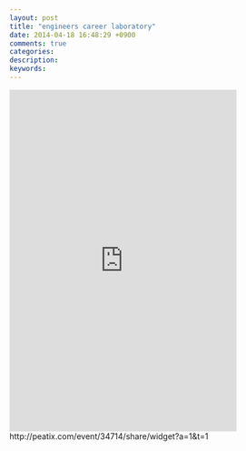 ```yaml
---
layout: post
title: "engineers career laboratory"
date: 2014-04-18 16:48:29 +0900
comments: true
categories: 
description: 
keywords: 
---
```

<iframe frameborder="0" width="400" height="600" src="http://peatix.com/event/34714/share/widget?a=1&t=1"></iframe>
http://peatix.com/event/34714/share/widget?a=1&t=1
